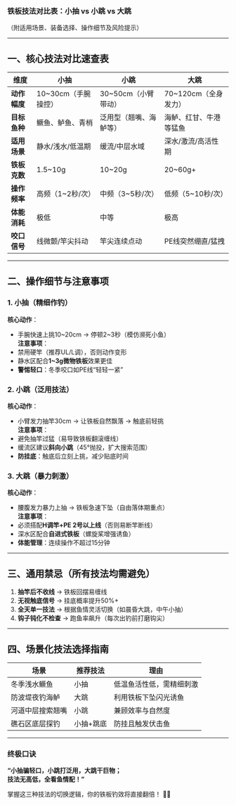 ### **铁板技法对比表：小抽 vs 小跳 vs 大跳**  
（附适用场景、装备选择、操作细节及风险提示）  

---

## **一、核心技法对比速查表**  
| **维度**       | **小抽**                  | **小跳**                  | **大跳**                  |  
|----------------|--------------------------|--------------------------|--------------------------|  
| **动作幅度**   | 10~30cm（手腕操控）      | 30~50cm（小臂带动）      | 70~120cm（全身发力）     |  
| **目标鱼种**   | 鳜鱼、鲈鱼、青梢         | 泛用型（翘嘴、海鲈等）   | 海鲈、红甘、牛港等猛鱼   |  
| **适用场景**   | 静水/浅水/低温期         | 缓流/中层水域            | 深水/激流/高活性期       |  
| **铁板克数**   | 1.5~10g                 | 10~20g                  | 20~60g+                 |  
| **操作频率**   | 高频（1~2秒/次）         | 中频（3~5秒/次）         | 低频（5~10秒/次）        |  
| **体能消耗**   | 极低                    | 中等                    | 极高                    |  
| **咬口信号**   | 线微颤/竿尖抖动         | 竿尖连续点动            | PE线突然绷直/猛拽        |  

---

## **二、操作细节与注意事项**  
### **1. 小抽（精细作钓）**  
**核心动作**：  
- 手腕快速上挑10~20cm → 停顿2~3秒（模仿濒死小鱼）  
**注意事项**：  
- 禁用硬竿（推荐UL/L调），否则动作变形  
- 静水区配合**1~3g微物铁板**效果更佳  
- **警惕轻口**：冬季咬口如PE线“轻轻一紧”  

### **2. 小跳（泛用技法）**  
**核心动作**：  
- 小臂发力抽竿30cm → 让铁板自然飘落 → 触底前轻挑  
**注意事项**：  
- 避免抽竿过猛（易导致铁板翻滚缠线）  
- 缓流区建议**斜向小跳**（45°抛投，扩大搜索范围）  
- **防挂底**：触底后立刻上挑，减少贴底时间  

### **3. 大跳（暴力刺激）**  
**核心动作**：  
- 腰腹发力暴力上抽 → 铁板急速下坠（自由落体期重点）  
**注意事项**：  
- 必须搭配**H调竿+PE 2号以上线**（否则易断竿断线）  
- 深水区配合**自进式铁板**（螺旋桨增强诱鱼）  
- **体能管理**：连续操作不超过15分钟  

---

## **三、通用禁忌（所有技法均需避免）**  
1. **抽竿后不收线** → 铁板回摆易缠线  
2. **无视触底信号** → 挂底概率提升50%+  
3. **全天单一技法** → 根据鱼情灵活切换（如晨昏大跳，中午小抽）  
4. **钩子钝化不检查** → 跑鱼率飙升（每次出钓前打磨钩尖）  

---

## **四、场景化技法选择指南**  
| **场景**              | **推荐技法** | **理由**                  |  
|-----------------------|-------------|---------------------------|  
| 冬季浅水鳜鱼          | 小抽         | 低温鱼活性低，需精细刺激  |  
| 防波堤夜钓海鲈        | 大跳         | 利用铁板下坠闪光诱鱼      |  
| 河道中层搜索翘嘴      | 小跳         | 兼顾效率与自然度          |  
| 礁石区底层探钓        | 小抽+跳底   | 防挂且触发伏击鱼          |  

---

### **终极口诀**  
**“小抽骗轻口，小跳打泛用，大跳干巨物；**  
**技法无高低，全看鱼情配！”**  

掌握这三种技法的切换逻辑，你的铁板钓效将直接翻倍！ 🎣💥
